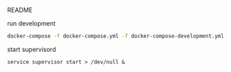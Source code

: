 README

run development
```bash
docker-compose -f docker-compose.yml -f docker-compose-development.yml start
```

start supervisord
```
service supervisor start > /dev/null &
```
